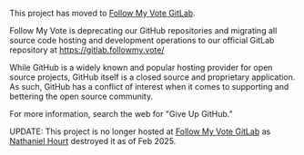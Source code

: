 This project has moved to [Follow My Vote GitLab](https://gitlab.followmy.vote/pollaris/pollaris-contract).

Follow My Vote is deprecating our GitHub repositories and migrating all source code hosting and development operations to our official GitLab repository at https://gitlab.followmy.vote/

While GitHub is a widely known and popular hosting provider for open source projects, GitHub itself is a closed source and proprietary application. As such, GitHub has a conflict of interest when it comes to supporting and bettering the open source community.

For more information, search the web for "Give Up GitHub."

UPDATE: This project is no longer hosted at [Follow My Vote GitLab](https://gitlab.followmy.vote/pollaris/pollaris-contract) as [Nathaniel Hourt](https://github.com/nathanielhourt) destroyed it as of Feb 2025.
